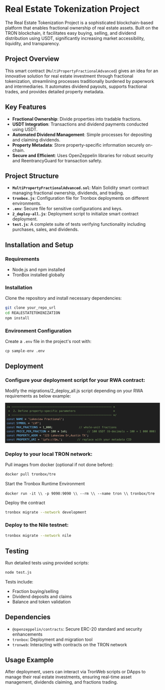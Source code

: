 # Real Estate Tokenization Project

The Real Estate Tokenization Project is a sophisticated blockchain-based platform that enables fractional ownership of real estate assets. Built on the TRON blockchain, it facilitates easy buying, selling, and dividend distribution using USDT, significantly increasing market accessibility, liquidity, and transparency.

## Project Overview

This smart contract (`MultiPropertyFractionalAdvanced`) gives an idea for an innovative solution for real estate investment through fractional tokenization, streamlining processes traditionally burdened by paperwork and intermediaries. It automates dividend payouts, supports fractional trades, and provides detailed property metadata.

## Key Features

- **Fractional Ownership**: Divide properties into tradable fractions.
- **USDT Integration**: Transactions and dividend payments conducted using USDT.
- **Automated Dividend Management**: Simple processes for depositing and claiming dividends.
- **Property Metadata**: Store property-specific information securely on-chain.
- **Secure and Efficient**: Uses OpenZeppelin libraries for robust security and ReentrancyGuard for transaction safety.

## Project Structure

- **`MultiPropertyFractionalAdvanced.sol`**: Main Solidity smart contract managing fractional ownership, dividends, and trading.
- **`tronbox.js`**: Configuration file for Tronbox deployments on different environments.
- **`.env`**: Secure file for sensitive configurations and keys.
- **`2_deploy-all.js`**: Deployment script to initialize smart contract deployment.
- **`test.js`**: A complete suite of tests verifying functionality including purchases, sales, and dividends.

## Installation and Setup

### Requirements

- Node.js and npm installed
- TronBox installed globally

### Installation

Clone the repository and install necessary dependencies:

```bash
git clone your_repo_url
cd REALESTATETOKENIZATION
npm install
```

### Environment Configuration

Create a `.env` file in the project's root with:

```env
cp sample-env .env
```

## Deployment

### Configure your deployment script for your RWA contract:

Modify the migrations/2\_deploy\_all.js script depending on your RWA requirements as below example:

![1745877572277](images/README/1745877572277.png)

### Deploy to your local TRON network:

Pull images from docker (optional if not done before):

```bash
docker pull tronbox/tre
```

Start the Tronbox Runtime Environment

`docker run -it \\ -p 9090:9090 \\ --rm \\ --name tron \\ tronbox/tre`

Deploy the contract

```bash
tronbox migrate --network development
```

### Deploy to the Nile testnet:

```bash
tronbox migrate --network nile
```

## Testing

Run detailed tests using provided scripts:

```bash
node test.js
```

Tests include:

- Fraction buying/selling
- Dividend deposits and claims
- Balance and token validation

## Dependencies

- `@openzeppelin/contracts`: Secure ERC-20 standard and security enhancements
- `tronbox`: Deployment and migration tool
- `tronweb`: Interacting with contracts on the TRON network

## Usage Example

After deployment, users can interact via TronWeb scripts or DApps to manage their real estate investments, ensuring real-time asset management, dividends claiming, and fractions trading.
